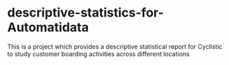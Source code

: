 # descriptive-statistics-for-Automatidata
This is a project which provides a descriptive statistical report for Cyclistic to study customer boarding activities across different locations
